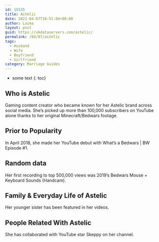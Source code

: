 ```yaml
---
id: 15535
title: Astelic
date: 2021-04-07T16:51:04+00:00
author: Laima
layout: post
guid: https://ukdataservers.com/astelic/
permalink: /04/07/astelic
tags:
  - Husband
  - Wife
  - Boyfriend
  - Girlfriend
category: Marriage Guides
---
```


* some text
{: toc}


## Who is Astelic
                  
                  
                  
Gaming content creator who became known for her Astelic brand across social media. She&#8217;s picked up more than 100,000 subscribers on YouTube alone thanks to her original Minecraft/Bedwars footage.
                  
              
            
              
            
                
                
                
## Prior to Popularity
                  
                  
                  
In April 2018, she made her YouTube debut with What&#8217;s a Bedwars | BW Episode #1.
                  
              
            
              
            
                
                
                
## Random data
                  
                  
                  
Her first recording to top 500,000 views was 2019&#8217;s Bedwars Mouse + Keyboard Sounds (Handcam).
                  
              
            
              
            
                
                
                
## Family & Everyday Life of Astelic
                  
                  
                  
Her younger sister has been featured in her videos.
                  
              
            
              
            
                
                
                
## People Related With Astelic
                  
                  
                  
She has collaborated with YouTube star Skeppy on her channel.
                  
              
            
              
            
                
              
            
              
              
            
            
              
            
          
          
          